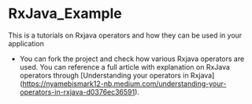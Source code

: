 # RxJava_Example

This is a tutorials on Rxjava operators and how they can be used in your application
 
- You can fork the project and check how various Rxjava operators are used. You can 
reference a full article with explanation on RxJava operators through
 [Understanding your operators in Rxjava] (https://nyamebismark12-nb.medium.com/understanding-your-operators-in-rxjava-d0376ec36591).
 